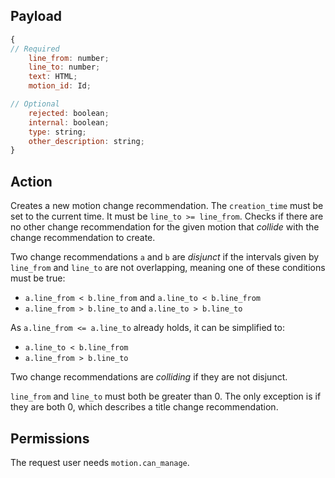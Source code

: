 ## Payload
```js
{
// Required
    line_from: number;
    line_to: number;
    text: HTML;
    motion_id: Id;

// Optional
    rejected: boolean;
    internal: boolean;
    type: string;
    other_description: string;
}
```

## Action
Creates a new motion change recommendation. The `creation_time` must be set to the current time. It must be `line_to >= line_from`. Checks if there are no other change recommendation for the given motion that *collide* with the change recommendation to create.

Two change recommendations `a` and `b` are *disjunct* if the intervals given by `line_from` and `line_to` are not overlapping, meaning one of these conditions must be true:
- `a.line_from < b.line_from` and `a.line_to < b.line_from`
- `a.line_from > b.line_to` and `a.line_to > b.line_to`

As `a.line_from <= a.line_to` already holds, it can be simplified to:
- `a.line_to < b.line_from`
- `a.line_from > b.line_to`

Two change recommendations are *colliding* if they are not disjunct.

`line_from` and `line_to` must both be greater than 0. The only exception is if they are both 0, which describes a title change recommendation.

## Permissions

The request user needs `motion.can_manage`.
